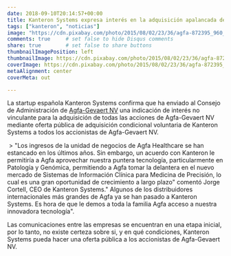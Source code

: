 ```yaml
---
date: 2018-09-10T20:14:57+00:00
title: Kanteron Systems expresa interés en la adquisición apalancada de Agfa-Gevaert NV
tags: ["kanteron", "noticias"]
image: "https://cdn.pixabay.com/photo/2015/08/02/23/36/agfa-872395_960_720.jpg"
comments: true     # set false to hide Disqus comments
share: true        # set false to share buttons
thumbnailImagePosition: left
thumbnailImage: https://cdn.pixabay.com/photo/2015/08/02/23/36/agfa-872395_960_720.jpg
coverImage: https://cdn.pixabay.com/photo/2015/08/02/23/36/agfa-872395_960_720.jpg
metaAlignment: center
coverMeta: out

---
```

La startup española Kanteron Systems confirma que ha enviado al Consejo de Administración de [Agfa-Gevaert NV](http://www.agfa.com/corporate/) una indicación de interés no vinculante para la adquisición de todas las acciones de Agfa-Gevaert NV mediante oferta pública de adquisición condicional voluntaria de Kanteron Systems a todos los accionistas de Agfa-Gevaert NV.

<!--more-->

 > "Los ingresos de la unidad de negocios de Agfa Healthcare se han estancado en los últimos años. Sin embargo, un acuerdo con Kanteron le permitiría a Agfa aprovechar nuestra puntera tecnología, particularmente en Patología y Genómica, permitiendo a Agfa tomar la delantera en el nuevo mercado de Sistemas de Información Clínica para Medicina de Precisión, lo cual es una gran oportunidad de crecimiento a largo plazo" comentó Jorge Cortell, CEO de Kanteron Systems." Algunos de los distribuidores internacionales más grandes de Agfa ya se han pasado a Kanteron Systems. Es hora de que le demos a toda la familia Agfa acceso a nuestra innovadora tecnología".

Las comunicaciones entre las empresas se encuentran en una etapa inicial, por lo tanto, no existe certeza sobre si, y en qué condiciones, Kanteron Systems pueda hacer una oferta pública a los accionistas de Agfa-Gevaert NV.
